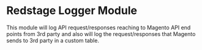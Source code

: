 Redstage Logger Module
=================================================================

This module will log API request/responses reaching to Magento API end points from 3rd party and also will log the request/responses that Magento sends to 3rd party in a custom table.
